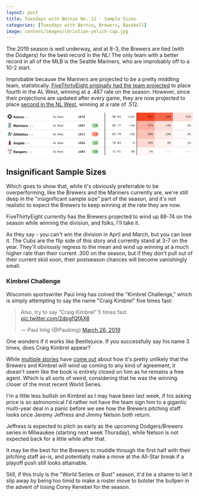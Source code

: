 ```yaml
---
layout: post
title: Tuesdays with Bernie No. 12 - Sample Sizes
categories: [Tuesdays with Bernie, Brewers, Baseball]
image: content/images/christian-yelich-cap.jpg
---
```


The 2019 season is well underway, and at 8-3, the Brewers are tied (with the Dodgers) for the best record in the NL! The only team with a better record in all of the MLB is the Seattle Mariners, who are improbably off to a 10-2 start.

Improbable because the Mariners are projected to be a pretty middling team, statistically. [FiveThirtyEight originally had the team projected](https://fivethirtyeight.com/features/the-2019-favorites-and-breakout-picks-for-the-american-league/) to place fourth in the AL West, winning at a .487 rate on the season. However, since their projections are updated after every game, they are now projected to place [second in the NL West](https://projects.fivethirtyeight.com/2019-mlb-predictions/?ex_cid=rrpromo), winning at a rate of .512.

![FiveThirtyEight AL West Projection](/content/images/mariners_fivethirtyeight_2019.jpg "FiveThirtyEight AL West Projection")

## Insignificant Sample Sizes

Which goes to show that, while it's obviously preferrable to be overperforming, like the Brewers and the Mariners currently are, we're still deep in the "insignificant sample size" part of the season, and it's not realistic to expect the Brewers to keep winning at the rate they are now. 

FiveThirtyEight currently has the Brewers projected to wind up 88-74 on the season while winning the division, and folks, I'll take it.

As they say - you can't win the division in April and March, but you can lose it. The Cubs are the flip side of this story and currently stand at 3-7 on the year. They'll obviously regress to the mean and wind up winning at a much higher rate than their current .300 on the season, but if they don't pull out of their current skid soon, their postseason chances will become vanishingly small.

### Kimbrel Challenge

Wisconsin sportswriter Paul Imig has coined the "Kimbrel Challenge," which is simply attempting to say the name "Craig Kimbrel" five times fast:

<blockquote class="twitter-tweet"><p lang="en" dir="ltr">Also, try to say “Craig Kimbrel” 5 times fast. <a href="https://t.co/2dpgfQfAX6">pic.twitter.com/2dpgfQfAX6</a></p>&mdash; Paul Imig (@Paulimig) <a href="https://twitter.com/Paulimig/status/1110664601744625665?ref_src=twsrc%5Etfw">March 26, 2019</a></blockquote> <script async src="https://platform.twitter.com/widgets.js" charset="utf-8"></script> 

One wonders if it works like Beetlejuice. If you successfully say his name 3 times, does Craig Kimbrel appear?

While [multiple stories](https://larrybrownsports.com/baseball/brewers-pessimistic-landing-craig-kimbrel/489791) have [come out](https://www.cbssports.com/mlb/news/craig-kimbrel-rumors-brewers-cubs-dont-seem-like-suitors-despite-early-season-bullpen-struggles/) about how it's pretty unlikely that the Brewers and Kimbrel will wind up coming to any kind of agreement, it doesn't seem like the book is entirely closed on him as he remains a free agent. Which is all sorts of weird, considering that he was the winning closer of the most recent World Series.

I'm a little less bullish on Kimbrel as I may have been last week, if his asking price is so astronomical I'd rather not have the team sign him to a gigantic multi-year deal in a panic before we see how the Brewers pitching staff looks once Jeremy Jeffress and Jimmy Nelson both return.

Jeffress is expected to pitch as early as the upcoming Dodgers/Brewers series in Milwaukee (starting next week Thursday), while Nelson is not expected back for a little while after that.

It may be the best for the Brewers to muddle through the first half with their pitching staff as-is, and potentially make a move at the All-Star break if a playoff push still looks attainable. 

Still, if this truly is the "World Series or Bust" season, it'd be a shame to let it slip away by being too timid to make a roster move to bolster the bullpen in the advent of losing Corey Kenebel for the season.